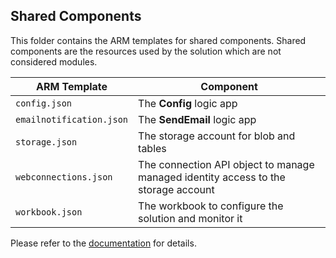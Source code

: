## Shared Components

This folder contains the ARM templates for shared components. Shared components are the resources used by the solution which are not considered modules. 

|ARM Template|Component|
|---|---|
|`config.json`|The **Config** logic app|
|`emailnotification.json`|The **SendEmail** logic app|
|`storage.json`|The storage account for blob and tables|
|`webconnections.json`|The connection API object to manage managed identity access to the storage account|
|`workbook.json`|The workbook to configure the solution and monitor it|

Please refer to the [documentation](/docs/readme.md) for details.

